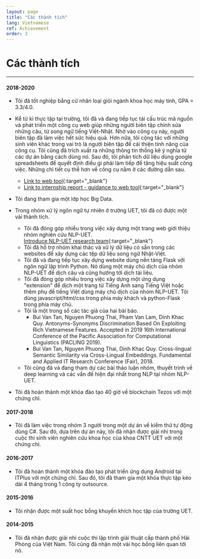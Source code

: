 ```yaml
---
layout: page
title: "Các thành tích"
lang: Vietnamese
ref: Achievement
order: 3
---
```

# Các thành tích
---

#### 2018-2020
* Tôi đã tốt nghiệp bằng cử nhân loại giỏi ngành khoa học máy tính, GPA = 3.3/4.0.
* Kể từ kì thực tập tại trường, tôi đã và đang tiếp tục tái cấu trúc mã nguồn và phát triển một công cụ web giúp những người biên tập chỉnh sửa những câu, từ song ngữ tiếng Việt-Nhật. Nhờ vào công cụ này, người biên tập đã làm việc hết sức hiệu quả. Hơn nữa, tôi cộng tác với những sinh viên khác trong vai trò là người biên tập để cải thiện tính năng của công cụ. Tôi cũng đã trích xuất ra những thông tin thống kê ý nghĩa từ các dự án bằng cách dùng nó. Sau đó, tôi phân tích dữ liệu dùng google spreadsheets để quyết định điều gì phải làm tiếp để tăng hiệu suất công việc. Những chi tiết cụ thể hơn về công cụ nằm ở các đường dẫn sau.
    * [Link to web tool](http://ngulieu.dichmay.vn:8888/){:target="_blank"} 
    * [Link to internship report - guidance to web tool](https://drive.google.com/file/d/1pcfHZEsMSg7HKkSC_BkELBJZeas5uZoi/view?usp=sharing){:target="_blank"}

* Tôi đang tham gia một lớp học Big Data.
* Trong nhóm xử lý ngôn ngữ tự nhiên ở trường UET, tôi đã có được một vài thành tích.
    * Tôi đã đóng góp nhiều trong việc xây dựng một trang web giới thiệu nhóm nghiên cứu NLP-UET.  
      [Introduce NLP-UET research team](https://uetnlp.github.io/en/Introduction/){:target="_blank"}
    * Tôi đã hỗ trợ nhóm khai thác và xử lý dữ liệu có sẵn trong các websites để xây dựng các tệp dữ liệu song ngữ Nhật-Việt.
    * Tôi đã và đang tiếp tục xây dựng website dùng nền tảng Flask với ngôn ngữ lập trình Python. Nó dùng một máy chủ dịch của nhóm NLP-UET để dịch câu và cũng hướng tới dịch tài liệu.
    <!-- [Link app](https://nmtuet.ddnsfree.com/login_interface/){:target="_blank"} -->
    <!-- [Link guidances](https://nmtuet.ddnsfree.com/login_interface/){:target="_blank"} -->
    * Tôi đã đóng góp nhiều trong việc xây dựng một ứng dụng "extension" để dịch một trang từ Tiếng Anh sang Tiếng Việt hoặc thêm phụ đề tiếng Việt dùng máy chủ dịch của nhóm NLP-UET. Tôi dùng javascript/html/css trong phia máy khách và python-Flask trong phía máy chủ.
    * Tôi là một trong số các tác giả của hai bài báo.
        * Bui Van Tan, Nguyen Phuong Thai, Pham Van Lam, Dinh Khac Quy. Antonyms-Synonyms Discrimination Based On Exploiting Rich Vietnamese Features. Accepted in 2019 16th International Conference of the Pacific Association for Computational Linguistics (PACLING 2019). 
        * Bui Van Tan, Nguyen Phuong Thai, Dinh Khac Quy. Cross-lingual Semantic
        Similarity via Cross-Lingual Embeddings. Fundamental and Applied IT Research
        Conference (Fair), 2018.  
    * Tôi cũng đã và đang tham dự các bài thảo luận nhóm, thuyết trình về deep learning và các vấn đề hiện đại nhất trong NLP tại nhóm NLP-UET.
* Tôi đã hoàn thành một khóa đào tạo 40 giờ về blockchain Tezos với một chứng chỉ.
 
#### 2017-2018
* Tôi đã làm việc trong nhóm 3 người trong một dự án về kiểm thử tự động dùng C#. Sau đó, dựa trên dự án này, tôi đã nhận được giải nhì trong cuộc thi sinh viên nghiên cứu khoa học của khoa CNTT UET với một chứng chỉ.

#### 2016-2017
* Tôi đã hoàn thành một khóa đào tạo phát triển ứng dụng Android tại ITPlus với một chứng chỉ. Sau đó, tôi đã tham gia một khóa thực tập kéo dài 4 tháng trong 1 công ty outsource.

#### 2015-2016
* Tôi nhận được một suất học bổng khuyến khích học tập của trường UET.

#### 2014-2015
* Tôi đã nhận được giải nhì cuộc thi lập trình giải thuật cấp thành phố Hải Phòng của Việt Nam. Tôi cũng đã nhận một vài học bổng liên quan tới nó.